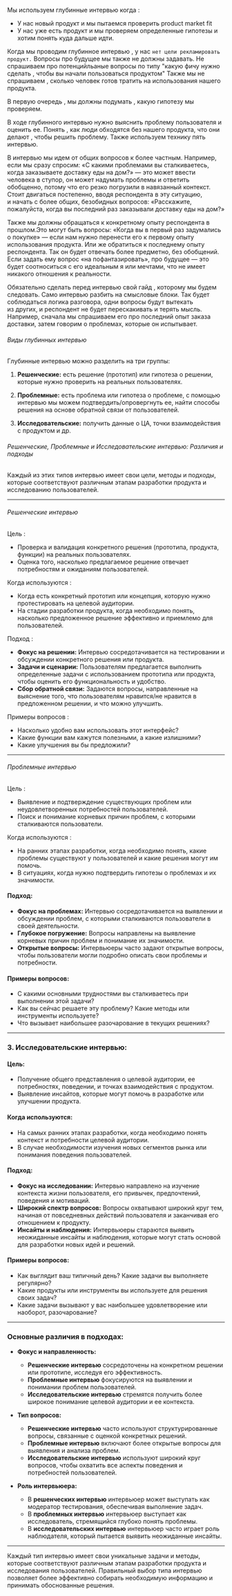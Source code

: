 Мы используем глубинные интервью когда :
 - У нас новый продукт и мы пытаемся проверить product market fit
 - У нас уже есть продукт и мы проверяем определенные гипотезы и хотим понять куда дальше идти. 

Когда мы проводим глубинное интервью , у нас `нет цели рекламировать продукт.` Вопросы про будущее мы также не должны задавать. Не спрашиваем про потенцийльаные вопросы по типу "какую фичу нужно сделать , чтобы вы начали пользоваться продуктом" Также мы не спрашиваем , сколько человек готов тратить на использования нашего продукта. 

В первую очередь , мы должны подумать , какую гипотезу мы проверяем. 

В ходе глубинного интервью нужно выяснить проблему пользователя и оценить ее. Понять , как люди обходятся без нашего продукта, что они делают , чтобы решить проблему. Также используем технику пять интервью. 

В интервью мы идем от общих вопросов к более частным. Например, если мы сразу спросим: «С какими проблемами вы сталкиваетесь, когда заказываете доставку еды на дом?» — это может ввести человека в ступор, он может надумать проблемы и ответить обобщенно, потому что его резко погрузили в навязанный контекст. Стоит двигаться постепенно, вводя респондента в эту ситуацию, и начать с более общих, безобидных вопросов: «Расскажите, пожалуйста, когда вы последний раз заказывали доставку еды на дом?»

Также мы должны обращаться к конкретному опыту респондента в прошлом.Это могут быть вопросы: «Когда вы в первый раз задумались о покупке» — если нам нужно перенести его к первому опыту использования продукта. Или же обратиться к последнему опыту респондента. Так он будет отвечать более предметно, без обобщений. Если задать ему вопрос «на пофантазировать», про будущее — это будет соотноситься с его идеальным я или мечтами, что не имеет никакого отношения к реальности.

Обязательно сделать перед интервью свой гайд , которому мы будем следовать. Само интервью разбить на смысловые блоки. Так будет соблюдаться логика разговора, одни вопросы будут вытекать из других, и респондент не будет перескакивать и терять мысль. Например, сначала мы спрашиваем его про последний опыт заказа доставки, затем говорим о проблемах, которые он испытывает.

<h6>Виды глубинных интервью</h6>
Глубинные интервью можно разделить на три группы:

1. **Решенческие:** есть решение (прототип) или гипотеза о решении, которые нужно проверить на реальных пользователях.
    
2. **Проблемные:** есть проблема или гипотеза о проблеме, с помощью интервью мы можем подтвердить/опровергнуть ее, найти способы решения на основе обратной связи от пользователей.
    
3. **Исследовательские:** получить данные о ЦА, точки взаимодействия с продуктом и др.


<h6>Решенческие, Проблемные и Исследовательские интервью: Различия и подходы</h6>
Каждый из этих типов интервью имеет свои цели, методы и подходы, которые соответствуют различным этапам разработки продукта и исследованию пользователей.

---

<h6> Решенческие интервью</h6>

Цель :
- Проверка и валидация конкретного решения (прототипа, продукта, функции) на реальных пользователях.
- Оценка того, насколько предлагаемое решение отвечает потребностям и ожиданиям пользователей.

Когда используются :
- Когда есть конкретный прототип или концепция, которую нужно протестировать на целевой аудитории.
- На стадии разработки продукта, когда необходимо понять, насколько предложенное решение эффективно и приемлемо для пользователей.

Подход :
- **Фокус на решении:** Интервью сосредотачивается на тестировании и обсуждении конкретного решения или продукта.
- **Задачи и сценарии:** Пользователям предлагается выполнить определенные задачи с использованием прототипа или продукта, чтобы оценить его функциональность и удобство.
- **Сбор обратной связи:** Задаются вопросы, направленные на выяснение того, что пользователям нравится/не нравится в предложенном решении, и что можно улучшить.

 Примеры вопросов :
- Насколько удобно вам использовать этот интерфейс?
- Какие функции вам кажутся полезными, а какие излишними?
- Какие улучшения вы бы предложили?

---

 <h6>Проблемные интервью</h6>

Цель :
- Выявление и подтверждение существующих проблем или неудовлетворенных потребностей пользователей.
- Поиск и понимание корневых причин проблем, с которыми сталкиваются пользователи.

 Когда используются :
- На ранних этапах разработки, когда необходимо понять, какие проблемы существуют у пользователей и какие решения могут им помочь.
- В ситуациях, когда нужно подтвердить гипотезы о проблемах и их значимости.

#### **Подход:**
- **Фокус на проблемах:** Интервью сосредотачивается на выявлении и обсуждении проблем, с которыми сталкиваются пользователи в своей деятельности.
- **Глубокое погружение:** Вопросы направлены на выявление корневых причин проблем и понимание их значимости.
- **Открытые вопросы:** Интервьюеры часто задают открытые вопросы, чтобы пользователи могли подробно описать свои проблемы и потребности.

#### **Примеры вопросов:**
- С какими основными трудностями вы сталкиваетесь при выполнении этой задачи?
- Как вы сейчас решаете эту проблему? Какие методы или инструменты используете?
- Что вызывает наибольшее разочарование в текущих решениях?

---

### **3. Исследовательские интервью:**

#### **Цель:**
- Получение общего представления о целевой аудитории, ее потребностях, поведении, и точках взаимодействия с продуктом.
- Выявление инсайтов, которые могут помочь в разработке или улучшении продукта.

#### **Когда используются:**
- На самых ранних этапах разработки, когда необходимо понять контекст и потребности целевой аудитории.
- В случае необходимости изучения новых сегментов рынка или понимания поведения пользователей.

#### **Подход:**
- **Фокус на исследовании:** Интервью направлено на изучение контекста жизни пользователя, его привычек, предпочтений, поведения и мотиваций.
- **Широкий спектр вопросов:** Вопросы охватывают широкий круг тем, начиная от повседневных действий пользователя и заканчивая его отношением к продукту.
- **Инсайты и наблюдения:** Интервьюеры стараются выявить неожиданные инсайты и наблюдения, которые могут стать основой для разработки новых идей и решений.

#### **Примеры вопросов:**
- Как выглядит ваш типичный день? Какие задачи вы выполняете регулярно?
- Какие продукты или инструменты вы используете для решения своих задач?
- Какие задачи вызывают у вас наибольшее удовлетворение или наоборот, разочарование?

---

### **Основные различия в подходах:**

- **Фокус и направленность:**
  - **Решенческие интервью** сосредоточены на конкретном решении или прототипе, исследуя его эффективность.
  - **Проблемные интервью** фокусируются на выявлении и понимании проблем пользователей.
  - **Исследовательские интервью** стремятся получить более широкое понимание целевой аудитории и ее контекста.

- **Тип вопросов:**
  - **Решенческие интервью** часто используют структурированные вопросы, связанные с оценкой конкретных решений.
  - **Проблемные интервью** включают более открытые вопросы для выявления и анализа проблем.
  - **Исследовательские интервью** используют широкий круг вопросов, чтобы охватить все аспекты поведения и потребностей пользователей.

- **Роль интервьюера:**
  - В **решенческих интервью** интервьюер может выступать как модератор тестирования, обеспечивая выполнение задач.
  - В **проблемных интервью** интервьюер выступает как исследователь, стремящийся глубоко понять проблемы.
  - В **исследовательских интервью** интервьюер часто играет роль наблюдателя, который пытается выявить неожиданные инсайты.

---

Каждый тип интервью имеет свои уникальные задачи и методы, которые соответствуют различным этапам разработки продукта и исследования пользователей. Правильный выбор типа интервью позволяет более эффективно собирать необходимую информацию и принимать обоснованные решения.
